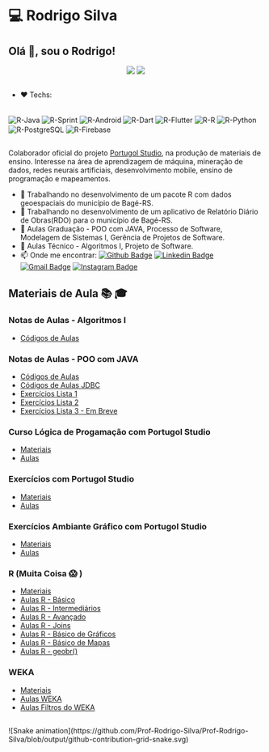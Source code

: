 # :computer: Rodrigo Silva

## Olá 👋, sou o Rodrigo!

  <div align="center">
    <img height="180em" src="https://github-readme-stats.vercel.app/api?username=Prof-Rodrigo-Silva&show_icons=true&theme=radical&include_all_commits=true&count_private=true"/>
    <img height="180em" src="https://github-readme-stats.vercel.app/api/top-langs/?username=Prof-Rodrigo-Silva&layout=compact&langs_count=7&theme=radical"/>
  </div>
  
  ##
  - :heart: Techs:
  <div style="display: inline_block"><br>
  <img align="center" alt="R-Java" height="30" width="40" src="https://cdn.jsdelivr.net/gh/devicons/devicon/icons/java/java-original.svg" />
  <img align="center" alt="R-Sprint" height="30" width="40" src="https://cdn.jsdelivr.net/gh/devicons/devicon/icons/spring/spring-original.svg" />
  <img align="center" alt="R-Android" height="30" width="40"src="https://cdn.jsdelivr.net/gh/devicons/devicon/icons/android/android-original.svg" />
  <img align="center" alt="R-Dart" height="30" width="40" src="https://cdn.jsdelivr.net/gh/devicons/devicon/icons/dart/dart-original.svg" />
  <img align="center" alt="R-Flutter" height="30" width="40" src="https://cdn.jsdelivr.net/gh/devicons/devicon/icons/flutter/flutter-original.svg" />
  <img align="center" alt="R-R" height="30" width="40" src="https://cdn.jsdelivr.net/gh/devicons/devicon/icons/rstudio/rstudio-original.svg" />
  <img align="center" alt="R-Python" height="30" width="40" src="https://cdn.jsdelivr.net/gh/devicons/devicon/icons/python/python-original.svg" />
  <img align="center" alt="R-PostgreSQL" height="30" width="40" src="https://cdn.jsdelivr.net/gh/devicons/devicon/icons/postgresql/postgresql-original.svg" />
  <img align="center" alt="R-Firebase" height="30" width="40" src="https://cdn.jsdelivr.net/gh/devicons/devicon/icons/firebase/firebase-plain.svg" />
</div>

  ##

  Colaborador oficial do projeto [Portugol Studio](http://lite.acad.univali.br/portugol/), na produção de materiais de ensino. Interesse na área de aprendizagem de máquina, mineração de dados, redes neurais artificiais, desenvolvimento mobile, ensino de programação e mapeamentos.
- :hammer: Trabalhando no desenvolvimento de um pacote R com dados geoespaciais do município de Bagé-RS.
- :hammer: Trabalhando no desenvolvimento de um aplicativo de Relatório Diário de Obras(RDO) para o município de Bagé-RS.
- :hammer: Aulas Graduação - POO com JAVA, Processo de Software, Modelagem de Sistemas I, Gerência de Projetos de Software.
- :hammer: Aulas Técnico - Algoritmos I, Projeto de Software. 
- :mailbox: Onde me encontrar:
[![Github Badge](https://img.shields.io/badge/-Github-000?style=flat-square&logo=Github&logoColor=white&link=https://github.com/Prof-Rodrigo-Silva)](https://github.com/Prof-Rodrigo-Silva)
[![Linkedin Badge](https://img.shields.io/badge/-LinkedIn-blue?style=flat-square&logo=Linkedin&logoColor=white&link=https://www.linkedin.com/in/rodrigo-silva-472928138/)](https://www.linkedin.com/in/rodrigo-silva-472928138/)
[![Gmail Badge](https://img.shields.io/badge/-Gmail-c14438?style=flat-square&logo=Gmail&logoColor=white&link=mailto:profrodrigorosadasilva@gmail.com)](mailto:profrodrigorosadasilva@gmail.com)
[![Instagram Badge](https://img.shields.io/badge/-Instagram-c039a6?style=flat-square&labelColor=c039a6&logo=instagram&logoColor=white&link=https://instagram.com/anadehavaiana)](https://www.instagram.com/r_r_s_08/)

## Materiais de Aula :books: :mortar_board:

### Notas de Aulas - Algoritmos I
- [Códigos de Aulas](https://github.com/Prof-Rodrigo-Silva/codigosAulasAlgoritmosI)

### Notas de Aulas - POO com JAVA
- [Códigos de Aulas](https://github.com/Prof-Rodrigo-Silva/codigosAulasPOO)
- [Códigos de Aulas JDBC](https://github.com/Prof-Rodrigo-Silva/codigosAulasPOOJDBC)
- [Exercícios Lista 1](https://github.com/Prof-Rodrigo-Silva/ListaExercicios1POO)
- [Exercícios Lista 2](https://github.com/Prof-Rodrigo-Silva/ListaExercicios2POO)
- [Exercícios Lista 3 - Em Breve](https://github.com/Prof-Rodrigo-Silva/ListaExercicios3POO)

### Curso Lógica de Progamação com Portugol Studio
- [Materiais](https://github.com/Prof-Rodrigo-Silva/cursoLogicaDeProgramacaoComPortugolStudio)
- [Aulas](https://youtu.be/ECxkjvIVbkc)

### Exercícios com Portugol Studio
- [Materiais](https://github.com/Prof-Rodrigo-Silva/Atividade-PortugolStudio)
- [Aulas](https://youtu.be/rAbaMaoBURc)

### Exercícios Ambiante Gráfico com Portugol Studio
- [Materiais](https://github.com/Prof-Rodrigo-Silva/Atividade-PortugolStudio-AmbienteGrafico)
- [Aulas](https://youtu.be/l5nhQFM4F2I)

### R (Muita Coisa :scream: )
- [Materiais](https://github.com/Prof-Rodrigo-Silva/ScriptR)
- [Aulas R - Básico](https://youtu.be/854XZlr0VKI)
- [Aulas R - Intermediários](https://youtu.be/gW-rWGq06d0)
- [Aulas R - Avançado](https://youtu.be/PSsP1TSKmaA)
- [Aulas R - Joins](https://youtu.be/iMdHyXaFtq4)
- [Aulas R - Básico de Gráficos](https://youtu.be/RmpocgKpSjU)
- [Aulas R - Básico de Mapas](https://youtu.be/cYqn5kaN_GI)
- [Aulas R - geobr()](https://youtu.be/BZ0NQrq3GV4)

### WEKA
- [Materiais](https://github.com/Prof-Rodrigo-Silva/WEKA-e-Arquivos)
- [Aulas WEKA](https://youtu.be/xtCuV92YdG4)
- [Aulas Filtros do WEKA](https://youtu.be/y0jUFFBPSos)
##
<div>
  ![Snake animation](https://github.com/Prof-Rodrigo-Silva/Prof-Rodrigo-Silva/blob/output/github-contribution-grid-snake.svg)
 </div>
